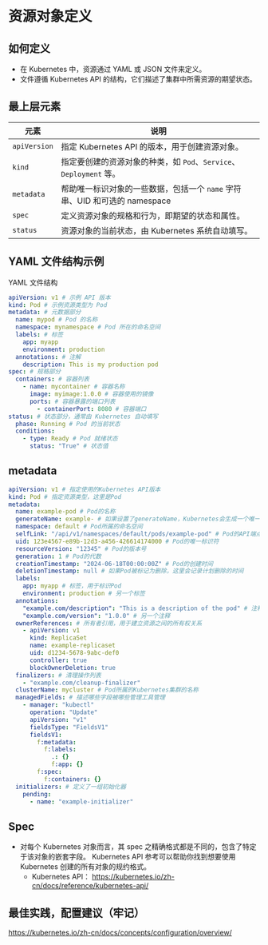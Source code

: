 # 资源对象定义

## 如何定义

- 在 Kubernetes 中，资源通过 YAML 或 JSON 文件来定义。
- 文件遵循 Kubernetes API 的结构，它们描述了集群中所需资源的期望状态。

## 最上层元素

| 元素         | 说明                                            |
| ------------ |-----------------------------------------------|
| `apiVersion` | 指定 Kubernetes API 的版本，用于创建资源对象。               |
| `kind`       | 指定要创建的资源对象的种类，如 `Pod`、`Service`、`Deployment` 等。 |
| `metadata`   | 帮助唯一标识对象的一些数据，包括一个 `name` 字符串、UID 和可选的 namespace    |
| `spec`       | 定义资源对象的规格和行为，即期望的状态和属性。                       |
| `status`     | 资源对象的当前状态，由 Kubernetes 系统自动填写。                |

## YAML 文件结构示例

YAML 文件结构

```yaml
apiVersion: v1 # 示例 API 版本
kind: Pod # 示例资源类型为 Pod
metadata: # 元数据部分
  name: mypod # Pod 的名称
  namespace: mynamespace # Pod 所在的命名空间
  labels: # 标签
    app: myapp
    environment: production
  annotations: # 注解
    description: This is my production pod
spec: # 规格部分
  containers: # 容器列表
    - name: mycontainer # 容器名称
      image: myimage:1.0.0 # 容器使用的镜像
      ports: # 容器暴露的端口列表
        - containerPort: 8080 # 容器端口
status: # 状态部分，通常由 Kubernetes 自动填写
  phase: Running # Pod 的当前状态
  conditions:
    - type: Ready # Pod 就绪状态
      status: "True" # 状态值
```

## metadata

```yaml
apiVersion: v1 # 指定使用的Kubernetes API版本
kind: Pod # 指定资源类型，这里是Pod
metadata:
  name: example-pod # Pod的名称
  generateName: example- # 如果设置了generateName，Kubernetes会生成一个唯一的名称
  namespace: default # Pod所属的命名空间
  selfLink: "/api/v1/namespaces/default/pods/example-pod" # Pod的API端点链接
  uid: 123e4567-e89b-12d3-a456-426614174000 # Pod的唯一标识符
  resourceVersion: "12345" # Pod的版本号
  generation: 1 # Pod的代数
  creationTimestamp: "2024-06-18T00:00:00Z" # Pod的创建时间
  deletionTimestamp: null # 如果Pod被标记为删除，这里会记录计划删除的时间
  labels:
    app: myapp # 标签，用于标识Pod
    environment: production # 另一个标签
  annotations:
    "example.com/description": "This is a description of the pod" # 注释，用于存储额外信息
    "example.com/version": "1.0.0" # 另一个注释
  ownerReferences: # 所有者引用，用于建立资源之间的所有权关系
    - apiVersion: v1
      kind: ReplicaSet
      name: example-replicaset
      uid: d1234-5678-9abc-def0
      controller: true
      blockOwnerDeletion: true
  finalizers: # 清理操作列表
    - "example.com/cleanup-finalizer"
  clusterName: mycluster # Pod所属的Kubernetes集群的名称
  managedFields: # 描述哪些字段被哪些管理工具管理
    - manager: "kubectl"
      operation: "Update"
      apiVersion: "v1"
      fieldsType: "FieldsV1"
      fieldsV1:
        f:metadata:
          f:labels:
            .: {}
            f:app: {}
        f:spec:
          f:containers: {}
  initializers: # 定义了一组初始化器
    pending:
      - name: "example-initializer"
```

## Spec
- 对每个 Kubernetes 对象而言，其 spec 之精确格式都是不同的，包含了特定于该对象的嵌套字段。 Kubernetes API 参考可以帮助你找到想要使用 Kubernetes 创建的所有对象的规约格式。
  - Kubernetes API：
  https://kubernetes.io/zh-cn/docs/reference/kubernetes-api/

## 最佳实践，配置建议（牢记）
https://kubernetes.io/zh-cn/docs/concepts/configuration/overview/